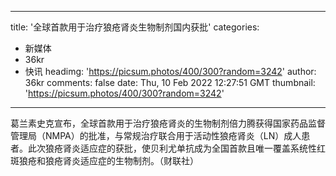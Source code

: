 
---
title: '全球首款用于治疗狼疮肾炎生物制剂国内获批'
categories: 
 - 新媒体
 - 36kr
 - 快讯
headimg: 'https://picsum.photos/400/300?random=3242'
author: 36kr
comments: false
date: Thu, 10 Feb 2022 12:27:51 GMT
thumbnail: 'https://picsum.photos/400/300?random=3242'
---

<div>   
葛兰素史克宣布，全球首款用于治疗狼疮肾炎的生物制剂倍力腾获得国家药品监督管理局（NMPA）的批准，与常规治疗联合用于活动性狼疮肾炎（LN）成人患者。此次狼疮肾炎适应症的获批，使贝利尤单抗成为全国首款且唯一覆盖系统性红斑狼疮和狼疮肾炎适应症的生物制剂。（财联社）  
</div>
            